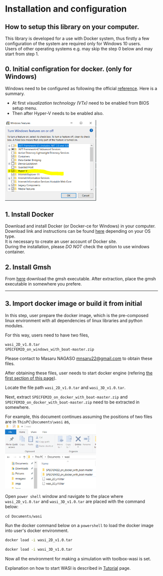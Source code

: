 # Installation and configuration

## How to setup this library on your computer.  

This library is developed for a use with Docker system, thus firstly a few configuration of the system are required only for Windows 10 users.  
Users of other operating systems e.g. may skip the step 0 below and may start from step 1.  


## 0. Initial configration for docker. (only for Windows)
Windows need to be configured as following the official [reference](https://docs.docker.com/docker-for-windows/install/). Here is a summary.  
- At first *visualization technology (VTx)* need to be enabled from BIOS setup menu.  
- Then after Hyper-V needs to be enabled also. 

<img src="./_static/imgs/hyperv.png" alt="hyperv" title="hyperv" width=300 />  


## 1. Install Docker
Download and install Docker (or Docker-ce for Windows) in your computer. Download link and instructions can be found [here](https://www.docker.com/get-started) depending on your OS type.  
It is necessary to create an user account of Docker site.  
During the installation, please *DO NOT* check the option to use windows container.  

## 2. Install Gmsh  
From [here](http://gmsh.info/bin/Windows/gmsh-4.1.4-Windows64.zip) download the gmsh executable.
After extraction, place the gmsh executable in somewhere you prefere.

---
## 3. Import docker image or build it from initial

In this step, user prepare the docker image, which is the pre-composed linux environment with all dependencies of linux libraries and python modules.

For this way, users need to have two files,
```
wasi_2D_v1.0.tar
SPECFEM2D_on_windows_with_boat-master.zip
```
Please contact to Masaru NAGASO mnsaru22@gmail.com to obtain these files.

After obtaining these files, user needs to start docker engine (refering [the first section of this page](tutorial.md)).

Locate the file path `wasi_2D_v1.0.tar` and `wasi_3D_v1.0.tar`.  

Next, extract `SPECFEM2D_on_docker_with_boat-master.zip` and `SPECFEM3D_on_docker_with_boat-master.zip` need to be extracted in somewhere.

For example, this document continues assuming the positions of two files are in `ThisPC\Documents\wasi` as,  
<img src="./_static/imgs/exp_file_composition.png" alt="hyperv" title="hyperv" width=300 />  



Open `power shell` window and navigate to the place where `wasi_2D_v1.0.tar` and `wasi_3D_v1.0.tar` are placed with the command below:

`cd Documents/wasi`  

Run the docker command below on a `powershell` to load the docker image into user's docker environment.

```bash
docker load -i wasi_2D_v1.0.tar
```

```bash
docker load -i wasi_3D_v1.0.tar
```


Now all the environment for making a simulation with toolbox-wasi is set.

Explanation on how to start WASI is described in [Tutorial](tutorial.md) page.